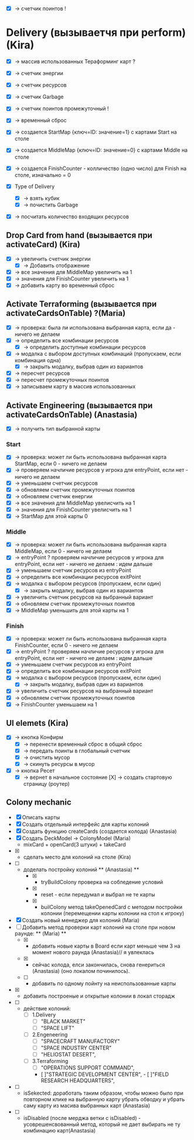 - [X] -> счетчик поинтов !

# Delivery (вызываетчя при perform) (Kira)
- [X] -> массив использованных Тераформинг карт ?
- [X] -> счетчик энергии
- [X] -> счетчик ресурсов 
- [X] -> счетчик Garbage
- [X] -> счетчик поинтов промежуточный !
- [X] -> временный сброс
- [X] -> создается StartMap {ключ=ID: значение=1} с картами  Start на столе
- [X] -> создается MiddleMap {ключ=ID: значение=0} с картами Middle на столе
- [X] -> создается FinishCounter - колличество (одно число) для Finish на столе, изначально = 0
- [X] Type of Delivery 
    - [X] -> взять кубик
    - [X] -> почистить Garbage
- [X] -> посчитать количество входящих ресурсов


## Drop Card from hand (вызывается при activateCard) (Kira)
- [X] -> увеличить счетчик энергии
    - [X] -> Добавить отображение
- [X] -> все значения для MiddleMap увеличить на 1
- [X] -> значения для FinishCounter увеличить на 1
- [X] -> добавить карту во временный сброс

## Activate Terraforming (вызывается при activateCardsOnTable) ?(Maria)
- [X] -> проверка: была ли использована выбранная карта, если да - ничего не делаем
- [X] -> определить все комбинации ресурсов
    - [X] -> определить доступные комбинации ресурсов
- [X] -> модалка с выбором доступных комбинаций (пропускаем, если комбинация одна)
    - [X] -> закрыть модалку, выбрав один из вариантов
- [X] -> пересчет ресурсов
- [X] -> пересчет промежуточных поинтов
- [X] -> записываем карту в массив использованных
## Activate Engineering (вызывается при activateCardsOnTable) (Anastasia)
- [X] -> получить тип выбранной карты
### Start
- [X] -> проверка: может ли быть использована выбранная карта StartMap, если 0 - ничего не делаем
- [X] -> проверяем начличие ресурсов у игрока для entryPoint, если нет - ничего не делаем
- [X] -> уменьшаем счетчик ресурсов
- [X] -> обновляем счетчик промежуточных поинтов
- [X] -> обновляем счетчик енергии
- [X] -> все значения для MiddleMap увелисчить на 1
- [X] -> значения для FinishCounter увелисчить на 1
- [X] -> StartMap для этой карты 0
### Middle
- [X] ->  проверка: может ли быть использована выбранная карта MiddleMap, если 0 - ничего не делаем
- [X] -> entryPoint ? проверяем начличие ресурсов у игрока для entryPoint, если нет - ничего не делаем : идем дальше
- [X] -> уменьшаем счетчик ресурсов из entryPoint
- [X] -> определить все комбинации ресурсов exitPoint
- [X] -> модалка с выбором ресурсов (пропускаем, если один)
   - [X] -> закрыть модалку, выбрав один из вариантов
- [X] -> увеличить счетчик ресурсов на выбранный вариант   
- [X] -> обновляем счетчик промежуточных поинтов
- [X] -> MiddleMap уменьшить для этой карты на 1
### Finish
- [X] -> проверка: может ли быть использована выбранная карта FinishCounter, если 0 - ничего не делаем
- [X] -> entryPoint ? проверяем начличие ресурсов у игрока для entryPoint, если нет - ничего не делаем : идем дальше
- [X] -> уменьшаем счетчик ресурсов из entryPoint
- [X] -> определить все комбинации ресурсов exitPoint
- [X] -> модалка с выбором ресурсов (пропускаем, если один)
    - [X] -> закрыть модалку, выбрав один из вариантов
- [X] -> увеличить счетчик ресурсов на выбранный вариант   
- [X] -> обновляем счетчик промежуточных поинтов
- [X] -> FinishCounter уменьшаем на 1
## UI elemets (Kira)
- [X] -> кнопка Конфирм
    - [X] -> перенести временный сброс в общий сброс
    - [X] -> передать поинты в глобальный счетчик
    - [X] -> очистить мусор 
    - [X] -> скинуть ресурсы в мусор
- [X] -> кнопка Ресет
   - [X] -> вернет в начальное состояние
[X] -> создать стартовую страницу (роутер)

## Colony mechanic

- [X] Описать карты 
- [X] Создать отдельный интерфейс для карты колоний
- [X] Создать функцию createCards (создается колода) (Anastasia)
- [X] Создать DeckModel -> ColonyModel (Maria)
    - mixCard + openCard(3 штуки) + takeCard
- [X] - сделать место для колоний на столе (Kira)
- [ ] - доделать постройку колоний ** (Anastasia) **
    - [X] - tryBuildColony проверка на собледение условий
    - [X] - reset - если передумал и выбрал не те карты
    - [X] - builColony метод takeOpenedCard с методом постройки колонии (перемещении карты колонии на стол к игроку) 
- [x] Создать новый менеджер для колоний (Maria)
- [ ] Добавить метод проверки карт колоний на столе при новом раунде: ** (Maria) **
    - [X] - добавить новые карты в Board если карт меньше чем 3 на момент нового раунда (Anastasia)// я увлеклась
    - [X] - сейчас колода, елси закончилась, снова генериться (Anastasia) (оно локалом починилось).
    - [ ] - добавить по одному пойнту на неиспользованные карты
- [X] - добавить построеные и открытые колонии в локал сторадж
- [ ] - действие колоний:
      - [ ]  1.Delivery
         - [ ]   "BLACK MARKET"
         - [ ]   "SPACE LIFT"
      - [ ]  2.Engeneering
         - [ ]   "SPACECRAFT MANUFACTORY"
         - [ ]   "SPACE INDUSTRY CENTER"
         - [ ]   "HELIOSTAT DESERT",
      - [ ]  3.Terraforming
         - [ ]   "OPERATIONS SUPPORT COMMAND",
         - [ ]"STRATEGIC DEVELOPMENT CENTER",
        - [ ]"FIELD RESEARCH HEADQUARTERS",
- [ ] - isSekected: доработать таким образом, чтобы можно было при повторном клике на выбранную карту убрать обводку и убрать саму карту из масива выбранных карт (Anastasia)
- [ ] - isDisabled (после мерджа ветки с isDisabled) - усоврешенсвованный метод, который не дает выбирать не ту комбинацию карт(Anastasia)